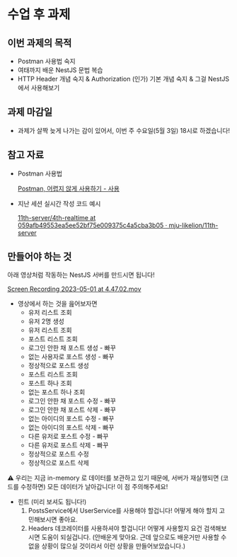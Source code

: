 # 수업 후 과제

## 이번 과제의 목적

- Postman 사용법 숙지
- 여태까지 배운 NestJS 문법 복습
- HTTP Header 개념 숙지 & Authorization (인가) 기본 개념 숙지 & 그걸 NestJS에서 사용해보기

## 과제 마감일

- 과제가 살짝 늦게 나가는 감이 있어서, 이번 주 수요일(5월 3일) 18시로 하겠습니다!

## 참고 자료

- Postman 사용법

  [Postman, 어렵지 않게 사용하기 - 사용](https://gngsn.tistory.com/26)

- 지난 세션 실시간 작성 코드 예시

  [11th-server/4th-realtime at 059afb49553ea5ee52bf75e009375c4a5cba3b05 · mju-likelion/11th-server](https://github.com/mju-likelion/11th-server/tree/059afb49553ea5ee52bf75e009375c4a5cba3b05/4th-realtime)

## 만들어야 하는 것

아래 영상처럼 작동하는 NestJS 서버를 만드시면 됩니다!

[Screen Recording 2023-05-01 at 4.47.02.mov](./Screen_Recording_2023-05-01_at_4.47.02.mov)

- 영상에서 하는 것을 읊어보자면
    - 유저 리스트 조회
    - 유저 2명 생성
    - 유저 리스트 조회
    - 포스트 리스트 조회
    - 로그인 안한 채 포스트 생성 - 빠꾸
    - 없는 사용자로 포스트 생성 - 빠꾸
    - 정상적으로 포스트 생성
    - 포스트 리스트 조회
    - 포스트 하나 조회
    - 없는 포스트 하나 조회
    - 로그인 안한 채 포스트 수정 - 빠꾸
    - 로그인 안한 채 포스트 삭제 - 빠꾸
    - 없는 아이디의 포스트 수정 - 빠꾸
    - 없는 아이디의 포스트 삭제 - 빠꾸
    - 다른 유저로 포스트 수정 - 빠꾸
    - 다른 유저로 포스트 삭제 - 빠꾸
    - 정상적으로 포스트 수정
    - 정상적으로 포스트 삭제

<aside>
⚠️ 우리는 지금 in-memory 로 데이터를 보관하고 있기 때문에, 서버가 재실행되면 (코드를 수정하면) 모든 데이터가 날아갑니다! 이 점 주의해주세요!
</aside>

- 힌트 (미리 보셔도 됩니다!)
    1. PostsService에서 UserService를 사용해야 할겁니다! 어떻게 해야 할지 고민해보시면 좋아요.
    2. Headers 데코레이터를 사용하셔야 할겁니다! 어떻게 사용할지 요건 검색해보시면 도움이 되실겁니다. (안배운게 맞아요. 근데 앞으로도 배운거만 사용할 수 없을 상황이 많으실 것이라서 이런 상황을
       만들어보았습니다.)
